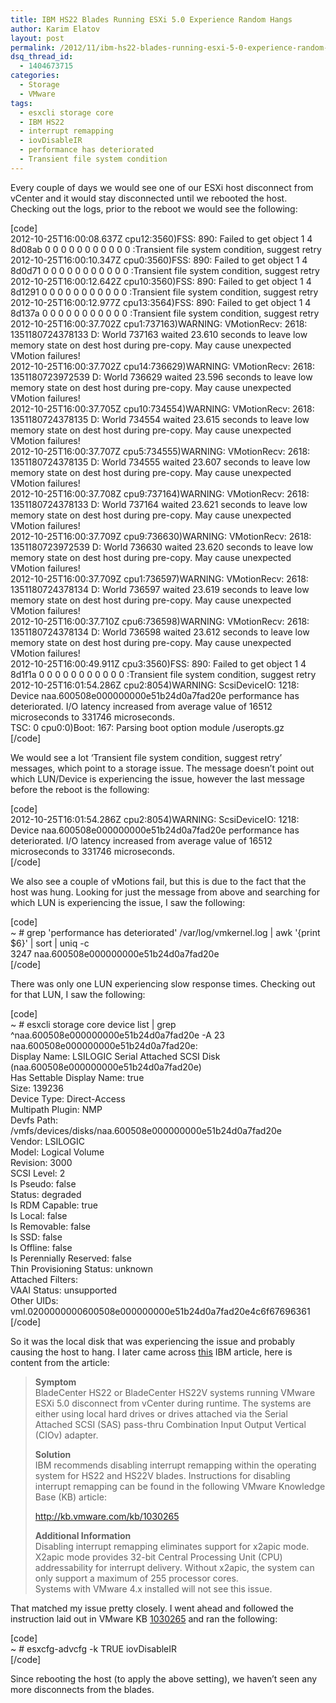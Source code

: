 ```yaml
---
title: IBM HS22 Blades Running ESXi 5.0 Experience Random Hangs
author: Karim Elatov
layout: post
permalink: /2012/11/ibm-hs22-blades-running-esxi-5-0-experience-random-hangs/
dsq_thread_id:
  - 1404673715
categories:
  - Storage
  - VMware
tags:
  - esxcli storage core
  - IBM HS22
  - interrupt remapping
  - iovDisableIR
  - performance has deteriorated
  - Transient file system condition
---
```

Every couple of days we would see one of our ESXi host disconnect from vCenter and it would stay disconnected until we rebooted the host. Checking out the logs, prior to the reboot we would see the following:

[code]  
2012-10-25T16:00:08.637Z cpu12:3560)FSS: 890: Failed to get object 1 4 8d08ab 0 0 0 0 0 0 0 0 0 0 0 :Transient file system condition, suggest retry  
2012-10-25T16:00:10.347Z cpu0:3560)FSS: 890: Failed to get object 1 4 8d0d71 0 0 0 0 0 0 0 0 0 0 0 :Transient file system condition, suggest retry  
2012-10-25T16:00:12.642Z cpu10:3560)FSS: 890: Failed to get object 1 4 8d1291 0 0 0 0 0 0 0 0 0 0 0 :Transient file system condition, suggest retry  
2012-10-25T16:00:12.977Z cpu13:3564)FSS: 890: Failed to get object 1 4 8d137a 0 0 0 0 0 0 0 0 0 0 0 :Transient file system condition, suggest retry  
2012-10-25T16:00:37.702Z cpu1:737163)WARNING: VMotionRecv: 2618: 1351180724378133 D: World 737163 waited 23.610 seconds to leave low memory state on dest host during pre-copy. May cause unexpected VMotion failures!  
2012-10-25T16:00:37.702Z cpu14:736629)WARNING: VMotionRecv: 2618: 1351180723972539 D: World 736629 waited 23.596 seconds to leave low memory state on dest host during pre-copy. May cause unexpected VMotion failures!  
2012-10-25T16:00:37.705Z cpu10:734554)WARNING: VMotionRecv: 2618: 1351180724378135 D: World 734554 waited 23.615 seconds to leave low memory state on dest host during pre-copy. May cause unexpected VMotion failures!  
2012-10-25T16:00:37.707Z cpu5:734555)WARNING: VMotionRecv: 2618: 1351180724378135 D: World 734555 waited 23.607 seconds to leave low memory state on dest host during pre-copy. May cause unexpected VMotion failures!  
2012-10-25T16:00:37.708Z cpu9:737164)WARNING: VMotionRecv: 2618: 1351180724378133 D: World 737164 waited 23.621 seconds to leave low memory state on dest host during pre-copy. May cause unexpected VMotion failures!  
2012-10-25T16:00:37.709Z cpu9:736630)WARNING: VMotionRecv: 2618: 1351180723972539 D: World 736630 waited 23.620 seconds to leave low memory state on dest host during pre-copy. May cause unexpected VMotion failures!  
2012-10-25T16:00:37.709Z cpu1:736597)WARNING: VMotionRecv: 2618: 1351180724378134 D: World 736597 waited 23.619 seconds to leave low memory state on dest host during pre-copy. May cause unexpected VMotion failures!  
2012-10-25T16:00:37.710Z cpu6:736598)WARNING: VMotionRecv: 2618: 1351180724378134 D: World 736598 waited 23.612 seconds to leave low memory state on dest host during pre-copy. May cause unexpected VMotion failures!  
2012-10-25T16:00:49.911Z cpu3:3560)FSS: 890: Failed to get object 1 4 8d1f1a 0 0 0 0 0 0 0 0 0 0 0 :Transient file system condition, suggest retry  
2012-10-25T16:01:54.286Z cpu2:8054)WARNING: ScsiDeviceIO: 1218: Device naa.600508e000000000e51b24d0a7fad20e performance has deteriorated. I/O latency increased from average value of 16512 microseconds to 331746 microseconds.  
TSC: 0 cpu0:0)Boot: 167: Parsing boot option module /useropts.gz  
[/code]

We would see a lot &#8216;Transient file system condition, suggest retry&#8217; messages, which point to a storage issue. The message doesn&#8217;t point out which LUN/Device is experiencing the issue, however the last message before the reboot is the following:

[code]  
2012-10-25T16:01:54.286Z cpu2:8054)WARNING: ScsiDeviceIO: 1218: Device naa.600508e000000000e51b24d0a7fad20e performance has deteriorated. I/O latency increased from average value of 16512 microseconds to 331746 microseconds.  
[/code]

We also see a couple of vMotions fail, but this is due to the fact that the host was hung. Looking for just the message from above and searching for which LUN is experiencing the issue, I saw the following:

[code]  
~ # grep 'performance has deteriorated' /var/log/vmkernel.log | awk '{print $6}' | sort | uniq -c  
3247 naa.600508e000000000e51b24d0a7fad20e  
[/code]

There was only one LUN experiencing slow response times. Checking out for that LUN, I saw the following:

[code]  
~ # esxcli storage core device list | grep ^naa.600508e000000000e51b24d0a7fad20e -A 23  
naa.600508e000000000e51b24d0a7fad20e:  
Display Name: LSILOGIC Serial Attached SCSI Disk (naa.600508e000000000e51b24d0a7fad20e)  
Has Settable Display Name: true  
Size: 139236  
Device Type: Direct-Access  
Multipath Plugin: NMP  
Devfs Path: /vmfs/devices/disks/naa.600508e000000000e51b24d0a7fad20e  
Vendor: LSILOGIC  
Model: Logical Volume  
Revision: 3000  
SCSI Level: 2  
Is Pseudo: false  
Status: degraded  
Is RDM Capable: true  
Is Local: false  
Is Removable: false  
Is SSD: false  
Is Offline: false  
Is Perennially Reserved: false  
Thin Provisioning Status: unknown  
Attached Filters:  
VAAI Status: unsupported  
Other UIDs: vml.0200000000600508e000000000e51b24d0a7fad20e4c6f67696361  
[/code]

So it was the local disk that was experiencing the issue and probably causing the host to hang. I later came across <a href="http://www-947.ibm.com/support/entry/portal/docdisplay?brand=5000008&#038;lndocid=MIGR-5089360" onclick="javascript:_gaq.push(['_trackEvent','outbound-article','http://www-947.ibm.com/support/entry/portal/docdisplay?brand=5000008&lndocid=MIGR-5089360']);">this</a> IBM article, here is content from the article:

> **Symptom**  
> BladeCenter HS22 or BladeCenter HS22V systems running VMware ESXi 5.0 disconnect from vCenter during runtime. The systems are either using local hard drives or drives attached via the Serial Attached SCSI (SAS) pass-thru Combination Input Output Vertical (CIOv) adapter.
> 
> **Solution**  
> IBM recommends disabling interrupt remapping within the operating system for HS22 and HS22V blades. Instructions for disabling interrupt remapping can be found in the following VMware Knowledge Base (KB) article:
> 
> http://kb.vmware.com/kb/1030265
> 
> **Additional Information**  
> Disabling interrupt remapping eliminates support for x2apic mode. X2apic mode provides 32-bit Central Processing Unit (CPU) addressability for interrupt delivery. Without x2apic, the system can only support a maximum of 255 processor cores.  
> Systems with VMware 4.x installed will not see this issue. 

That matched my issue pretty closely. I went ahead and followed the instruction laid out in VMware KB <a href="http://kb.vmware.com/kb/1030265" onclick="javascript:_gaq.push(['_trackEvent','outbound-article','http://kb.vmware.com/kb/1030265']);">1030265</a> and ran the following:

[code]  
~ # esxcfg-advcfg -k TRUE iovDisableIR  
[/code]

Since rebooting the host (to apply the above setting), we haven&#8217;t seen any more disconnects from the blades.

<p class="wp-flattr-button">
  <a class="FlattrButton" style="display:none;" href="http://virtuallyhyper.com/2012/11/ibm-hs22-blades-running-esxi-5-0-experience-random-hangs/" title=" IBM HS22 Blades Running ESXi 5.0 Experience Random Hangs" rev="flattr;uid:virtuallyhyper;language:en_GB;category:text;tags:esxcli storage core,IBM HS22,interrupt remapping,iovDisableIR,performance has deteriorated,Transient file system condition,blog;button:compact;">Every couple of days we would see one of our ESXi host disconnect from vCenter and it would stay disconnected until we rebooted the host. Checking out the logs, prior...</a>
</p>